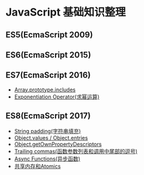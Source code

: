 # JavaScript 基础知识整理

## ES5(EcmaScript 2009)

## ES6(EcmaScript 2015)

## ES7(EcmaScript 2016)
- [Array.prototype.includes](es7/Array.prototype.includes)
- [Exponentiation Operator(求幂运算)]()

## ES8(EcmaScript 2017)

- [String padding(字符串填充)]()
- [Object.values / Object.entries]()
- [Object.getOwnPropertyDescriptors]()
- [Trailing commas(函数参数列表和调用中尾部的逗号)]()
- [Async Functions(异步函数)]()
- [共享内存和Atomics]()